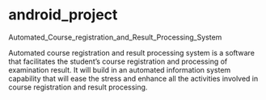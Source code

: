 # android_project
Automated_Course_registration_and_Result_Processing_System

Automated course registration and result processing system is a software that facilitates the student’s course registration and processing of examination result. It will build in an automated information system capability that will ease the stress and enhance all the activities involved in course registration and result processing.
